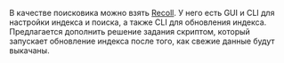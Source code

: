 В качестве поисковика можно взять [Recoll](https://www.lesbonscomptes.com/recoll/pages/index-recoll.html).
У него есть GUI и CLI для настройки индекса и поиска, а также CLI для обновления индекса.
Предлагается дополнить решение задания скриптом, который запускает обновление индекса после того, как свежие данные будут выкачаны.
